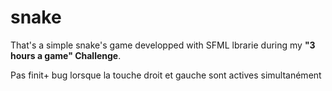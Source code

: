 # snake

That's a simple snake's game developped with SFML lbrarie during my **"3 hours a game" Challenge**.

Pas finit+
bug lorsque la touche droit et gauche sont actives simultanément 
